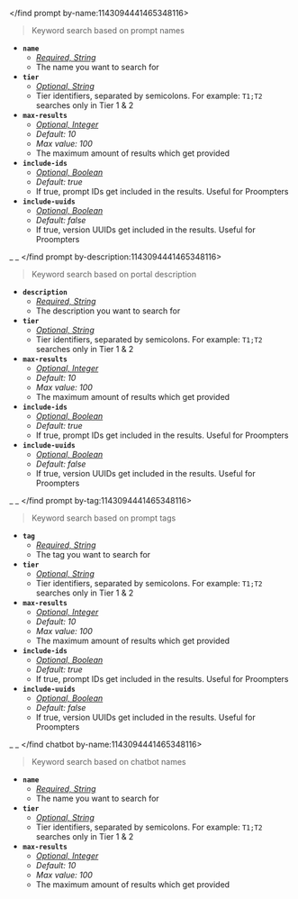 </find prompt by-name:1143094441465348116>
> Keyword search based on prompt names
- __**`name`**__
  - *[Required, String](<https://discord.com/channels/1100933695986208849/1139918131737923614/1149278889156296724>)*
  - The name you want to search for
- __**`tier`**__
  - *[Optional, String](<https://discord.com/channels/1100933695986208849/1139918131737923614/1149278889156296724>)*
  - Tier identifiers, separated by semicolons. For example: `T1;T2` searches only in Tier 1 & 2
- __**`max-results`**__
  - *[Optional, Integer](<https://discord.com/channels/1100933695986208849/1139918131737923614/1149278889156296724>)*
  - *Default: 10*
  - *Max value: 100*
  - The maximum amount of results which get provided
- __**`include-ids`**__
  - *[Optional, Boolean](<https://discord.com/channels/1100933695986208849/1139918131737923614/1149278889156296724>)*
  - *Default: true*
  - If true, prompt IDs get included in the results. Useful for Proompters
- __**`include-uuids`**__
  - *[Optional, Boolean](<https://discord.com/channels/1100933695986208849/1139918131737923614/1149278889156296724>)*
  - *Default: false*
  - If true, version UUIDs get included in the results. Useful for Proompters


_ _
</find prompt by-description:1143094441465348116>
> Keyword search based on portal description
- __**`description`**__
  - *[Required, String](<https://discord.com/channels/1100933695986208849/1139918131737923614/1149278889156296724>)*
  - The description you want to search for
- __**`tier`**__
  - *[Optional, String](<https://discord.com/channels/1100933695986208849/1139918131737923614/1149278889156296724>)*
  - Tier identifiers, separated by semicolons. For example: `T1;T2` searches only in Tier 1 & 2
- __**`max-results`**__
  - *[Optional, Integer](<https://discord.com/channels/1100933695986208849/1139918131737923614/1149278889156296724>)*
  - *Default: 10*
  - *Max value: 100*
  - The maximum amount of results which get provided
- __**`include-ids`**__
  - *[Optional, Boolean](<https://discord.com/channels/1100933695986208849/1139918131737923614/1149278889156296724>)*
  - *Default: true*
  - If true, prompt IDs get included in the results. Useful for Proompters
- __**`include-uuids`**__
  - *[Optional, Boolean](<https://discord.com/channels/1100933695986208849/1139918131737923614/1149278889156296724>)*
  - *Default: false*
  - If true, version UUIDs get included in the results. Useful for Proompters


_ _
</find prompt by-tag:1143094441465348116>
> Keyword search based on prompt tags
- __**`tag`**__
  - *[Required, String](<https://discord.com/channels/1100933695986208849/1139918131737923614/1149278889156296724>)*
  - The tag you want to search for
- __**`tier`**__
  - *[Optional, String](<https://discord.com/channels/1100933695986208849/1139918131737923614/1149278889156296724>)*
  - Tier identifiers, separated by semicolons. For example: `T1;T2` searches only in Tier 1 & 2
- __**`max-results`**__
  - *[Optional, Integer](<https://discord.com/channels/1100933695986208849/1139918131737923614/1149278889156296724>)*
  - *Default: 10*
  - *Max value: 100*
  - The maximum amount of results which get provided
- __**`include-ids`**__
  - *[Optional, Boolean](<https://discord.com/channels/1100933695986208849/1139918131737923614/1149278889156296724>)*
  - *Default: true*
  - If true, prompt IDs get included in the results. Useful for Proompters
- __**`include-uuids`**__
  - *[Optional, Boolean](<https://discord.com/channels/1100933695986208849/1139918131737923614/1149278889156296724>)*
  - *Default: false*
  - If true, version UUIDs get included in the results. Useful for Proompters


_ _
</find chatbot by-name:1143094441465348116>
> Keyword search based on chatbot names
- __**`name`**__
  - *[Required, String](<https://discord.com/channels/1100933695986208849/1139918131737923614/1149278889156296724>)*
  - The name you want to search for
- __**`tier`**__
  - *[Optional, String](<https://discord.com/channels/1100933695986208849/1139918131737923614/1149278889156296724>)*
  - Tier identifiers, separated by semicolons. For example: `T1;T2` searches only in Tier 1 & 2
- __**`max-results`**__
  - *[Optional, Integer](<https://discord.com/channels/1100933695986208849/1139918131737923614/1149278889156296724>)*
  - *Default: 10*
  - *Max value: 100*
  - The maximum amount of results which get provided
